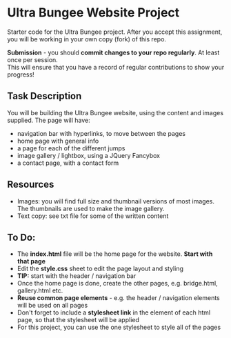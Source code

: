 # Ultra Bungee Website Project
Starter code for the Ultra Bungee project. 
After you accept this assignment, you will be working in your own copy (fork) of this repo.

**Submission** - you should **commit changes to your repo regularly**. At least once per session.  
This will ensure that you have a record of regular contributions to show your progress!

## Task Description
You will be building the Ultra Bungee website, using the content and images supplied. The page will have:
- navigation bar with hyperlinks, to move between the pages
- home page with general info
- a page for each of the different jumps
- image gallery / lightbox, using a JQuery Fancybox
- a contact page, with a contact form

## Resources
- Images: you will find full size and thumbnail versions of most images. The thumbnails are used to make the image gallery.
- Text copy: see txt file for some of the written content

## To Do:
- The **index.html** file will be the home page for the website. **Start with that page**
- Edit the **style.css** sheet to edit the page layout and styling
- **TIP:** start with the header / navigation bar
- Once the home page is done, create the other pages, e.g. bridge.html, gallery.html etc.
- **Reuse common page elements** - e.g. the header / navigation elements will be used on all pages
- Don't forget to include a **stylesheet link** in the <head> element of each html page, so that the stylesheet will be applied
- For this project, you can use the one stylesheet to style all of the pages
